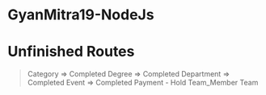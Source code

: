 # GyanMitra19-NodeJs

# Unfinished Routes
 > Category => Completed
 > Degree => Completed
 > Department => Completed
 > Event => Completed
 > Payment - Hold
 > Team_Member
 > Team